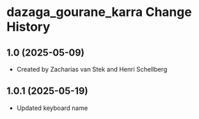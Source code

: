 dazaga_gourane_karra Change History
====================

1.0 (2025-05-09)
----------------
* Created by Zacharias van Stek and Henri Schellberg

1.0.1 (2025-05-19)
------------------
* Updated keyboard name


